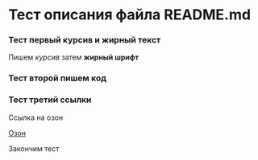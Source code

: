 # Тест описания файла __README.md__


### Тест первый курсив и жирный текст


Пишем _курсив_ затем __жирный шрифт__


### Тест второй пишем код



### Тест третий ссылки 


Ссылка на озон


[Озон](https://www.ozon.ru/?__rr=1 "Я озон!")


Закончим тест
